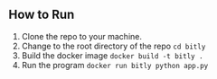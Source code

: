 ## How to Run
1. Clone the repo to your machine.
2. Change to the root directory of the repo `cd bitly`
3. Build the docker image `docker build -t bitly .`
4. Run the program `docker run bitly python app.py`

